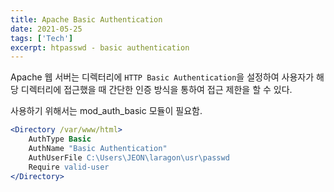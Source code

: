 ```yaml
---
title: Apache Basic Authentication
date: 2021-05-25
tags: ['Tech']
excerpt: htpasswd - basic authentication
---
```


Apache 웹 서버는 디렉터리에 `HTTP Basic Authentication`을 설정하여 사용자가 해당 디렉터리에 접근했을 때 
간단한 인증 방식을 통하여 접근 제한을 할 수 있다.

사용하기 위해서는 mod_auth_basic 모듈이 필요함.

```apache
<Directory /var/www/html>
    AuthType Basic
    AuthName "Basic Authentication"
    AuthUserFile C:\Users\JEON\laragon\usr\passwd
    Require valid-user
</Directory>
```